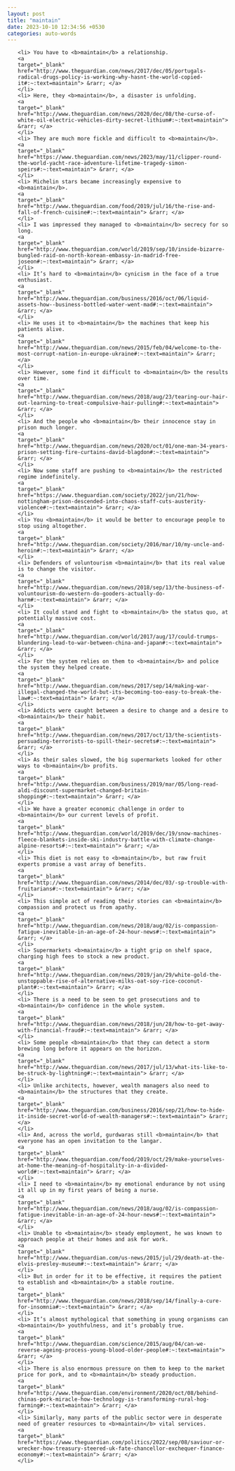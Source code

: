 ```yaml
---
layout: post
title: "maintain"
date: 2023-10-10 12:34:56 +0530
categories: auto-words
---
```

<ol>

    <li> You have to <b>maintain</b> a relationship.
    <a 
    target="_blank" 
    href="http://www.theguardian.com/news/2017/dec/05/portugals-radical-drugs-policy-is-working-why-hasnt-the-world-copied-it#:~:text=maintain"> &rarr; </a>
    </li>
    <li> Here, they <b>maintain</b>, a disaster is unfolding.
    <a 
    target="_blank" 
    href="http://www.theguardian.com/news/2020/dec/08/the-curse-of-white-oil-electric-vehicles-dirty-secret-lithium#:~:text=maintain"> &rarr; </a>
    </li>
    <li> They are much more fickle and difficult to <b>maintain</b>.
    <a 
    target="_blank" 
    href="https://www.theguardian.com/news/2023/may/11/clipper-round-the-world-yacht-race-adventure-lifetime-tragedy-simon-speirs#:~:text=maintain"> &rarr; </a>
    </li>
    <li> Michelin stars became increasingly expensive to <b>maintain</b>.
    <a 
    target="_blank" 
    href="http://www.theguardian.com/food/2019/jul/16/the-rise-and-fall-of-french-cuisine#:~:text=maintain"> &rarr; </a>
    </li>
    <li> I was impressed they managed to <b>maintain</b> secrecy for so long.
    <a 
    target="_blank" 
    href="http://www.theguardian.com/world/2019/sep/10/inside-bizarre-bungled-raid-on-north-korean-embassy-in-madrid-free-joseon#:~:text=maintain"> &rarr; </a>
    </li>
    <li> It’s hard to <b>maintain</b> cynicism in the face of a true enthusiast.
    <a 
    target="_blank" 
    href="http://www.theguardian.com/business/2016/oct/06/liquid-assets-how--business-bottled-water-went-mad#:~:text=maintain"> &rarr; </a>
    </li>
    <li> He uses it to <b>maintain</b> the machines that keep his patients alive.
    <a 
    target="_blank" 
    href="http://www.theguardian.com/news/2015/feb/04/welcome-to-the-most-corrupt-nation-in-europe-ukraine#:~:text=maintain"> &rarr; </a>
    </li>
    <li> However, some find it difficult to <b>maintain</b> the results over time.
    <a 
    target="_blank" 
    href="http://www.theguardian.com/news/2018/aug/23/tearing-our-hair-out-learning-to-treat-compulsive-hair-pulling#:~:text=maintain"> &rarr; </a>
    </li>
    <li> And the people who <b>maintain</b> their innocence stay in prison much longer.
    <a 
    target="_blank" 
    href="http://www.theguardian.com/news/2020/oct/01/one-man-34-years-prison-setting-fire-curtains-david-blagdon#:~:text=maintain"> &rarr; </a>
    </li>
    <li> Now some staff are pushing to <b>maintain</b> the restricted regime indefinitely.
    <a 
    target="_blank" 
    href="https://www.theguardian.com/society/2022/jun/21/how-nottingham-prison-descended-into-chaos-staff-cuts-austerity-violence#:~:text=maintain"> &rarr; </a>
    </li>
    <li> You <b>maintain</b> it would be better to encourage people to stop using altogether.
    <a 
    target="_blank" 
    href="http://www.theguardian.com/society/2016/mar/10/my-uncle-and-heroin#:~:text=maintain"> &rarr; </a>
    </li>
    <li> Defenders of voluntourism <b>maintain</b> that its real value is to change the visitor.
    <a 
    target="_blank" 
    href="http://www.theguardian.com/news/2018/sep/13/the-business-of-voluntourism-do-western-do-gooders-actually-do-harm#:~:text=maintain"> &rarr; </a>
    </li>
    <li> It could stand and fight to <b>maintain</b> the status quo, at potentially massive cost.
    <a 
    target="_blank" 
    href="http://www.theguardian.com/world/2017/aug/17/could-trumps-blundering-lead-to-war-between-china-and-japan#:~:text=maintain"> &rarr; </a>
    </li>
    <li> For the system relies on them to <b>maintain</b> and police the system they helped create.
    <a 
    target="_blank" 
    href="http://www.theguardian.com/news/2017/sep/14/making-war-illegal-changed-the-world-but-its-becoming-too-easy-to-break-the-law#:~:text=maintain"> &rarr; </a>
    </li>
    <li> Addicts were caught between a desire to change and a desire to <b>maintain</b> their habit.
    <a 
    target="_blank" 
    href="http://www.theguardian.com/news/2017/oct/13/the-scientists-persuading-terrorists-to-spill-their-secrets#:~:text=maintain"> &rarr; </a>
    </li>
    <li> As their sales slowed, the big supermarkets looked for other ways to <b>maintain</b> profits.
    <a 
    target="_blank" 
    href="http://www.theguardian.com/business/2019/mar/05/long-read-aldi-discount-supermarket-changed-britain-shopping#:~:text=maintain"> &rarr; </a>
    </li>
    <li> We have a greater economic challenge in order to <b>maintain</b> our current levels of profit.
    <a 
    target="_blank" 
    href="http://www.theguardian.com/world/2019/dec/19/snow-machines-fleece-blankets-inside-ski-industry-battle-with-climate-change-alpine-resorts#:~:text=maintain"> &rarr; </a>
    </li>
    <li> This diet is not easy to <b>maintain</b>, but raw fruit experts promise a vast array of benefits.
    <a 
    target="_blank" 
    href="http://www.theguardian.com/news/2014/dec/03/-sp-trouble-with-fruitarians#:~:text=maintain"> &rarr; </a>
    </li>
    <li> This simple act of reading their stories can <b>maintain</b> compassion and protect us from apathy.
    <a 
    target="_blank" 
    href="http://www.theguardian.com/news/2018/aug/02/is-compassion-fatigue-inevitable-in-an-age-of-24-hour-news#:~:text=maintain"> &rarr; </a>
    </li>
    <li> Supermarkets <b>maintain</b> a tight grip on shelf space, charging high fees to stock a new product.
    <a 
    target="_blank" 
    href="http://www.theguardian.com/news/2019/jan/29/white-gold-the-unstoppable-rise-of-alternative-milks-oat-soy-rice-coconut-plant#:~:text=maintain"> &rarr; </a>
    </li>
    <li> There is a need to be seen to get prosecutions and to <b>maintain</b> confidence in the whole system.
    <a 
    target="_blank" 
    href="http://www.theguardian.com/news/2018/jun/28/how-to-get-away-with-financial-fraud#:~:text=maintain"> &rarr; </a>
    </li>
    <li> Some people <b>maintain</b> that they can detect a storm brewing long before it appears on the horizon.
    <a 
    target="_blank" 
    href="http://www.theguardian.com/news/2017/jul/13/what-its-like-to-be-struck-by-lightning#:~:text=maintain"> &rarr; </a>
    </li>
    <li> Unlike architects, however, wealth managers also need to <b>maintain</b> the structures that they create.
    <a 
    target="_blank" 
    href="http://www.theguardian.com/business/2016/sep/21/how-to-hide-it-inside-secret-world-of-wealth-managers#:~:text=maintain"> &rarr; </a>
    </li>
    <li> And, across the world, gurdwaras still <b>maintain</b> that everyone has an open invitation to the langar.
    <a 
    target="_blank" 
    href="http://www.theguardian.com/food/2019/oct/29/make-yourselves-at-home-the-meaning-of-hospitality-in-a-divided-world#:~:text=maintain"> &rarr; </a>
    </li>
    <li> I need to <b>maintain</b> my emotional endurance by not using it all up in my first years of being a nurse.
    <a 
    target="_blank" 
    href="http://www.theguardian.com/news/2018/aug/02/is-compassion-fatigue-inevitable-in-an-age-of-24-hour-news#:~:text=maintain"> &rarr; </a>
    </li>
    <li> Unable to <b>maintain</b> steady employment, he was known to approach people at their homes and ask for work.
    <a 
    target="_blank" 
    href="http://www.theguardian.com/us-news/2015/jul/29/death-at-the-elvis-presley-museum#:~:text=maintain"> &rarr; </a>
    </li>
    <li> But in order for it to be effective, it requires the patient to establish and <b>maintain</b> a stable routine.
    <a 
    target="_blank" 
    href="http://www.theguardian.com/news/2018/sep/14/finally-a-cure-for-insomnia#:~:text=maintain"> &rarr; </a>
    </li>
    <li> It’s almost mythological that something in young organisms can <b>maintain</b> youthfulness, and it’s probably true.
    <a 
    target="_blank" 
    href="http://www.theguardian.com/science/2015/aug/04/can-we-reverse-ageing-process-young-blood-older-people#:~:text=maintain"> &rarr; </a>
    </li>
    <li> There is also enormous pressure on them to keep to the market price for pork, and to <b>maintain</b> steady production.
    <a 
    target="_blank" 
    href="http://www.theguardian.com/environment/2020/oct/08/behind-chinas-pork-miracle-how-technology-is-transforming-rural-hog-farming#:~:text=maintain"> &rarr; </a>
    </li>
    <li> Similarly, many parts of the public sector were in desperate need of greater resources to <b>maintain</b> vital services.
    <a 
    target="_blank" 
    href="https://www.theguardian.com/politics/2022/sep/08/saviour-or-wrecker-how-treasury-steered-uk-fate-chancellor-exchequer-finance-economy#:~:text=maintain"> &rarr; </a>
    </li>